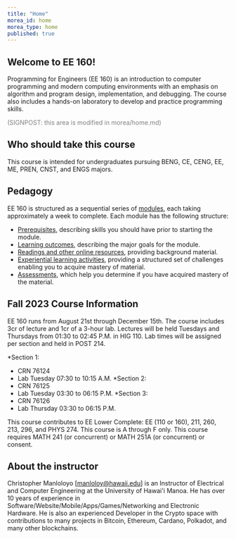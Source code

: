 ```yaml
---
title: "Home"
morea_id: home
morea_type: home
published: true
---
```


## Welcome to EE 160!

Programming for Engineers (EE 160) is an introduction to computer programming and modern computing environments with an emphasis on algorithm and program design, implementation, and debugging. The course also includes a hands-on laboratory to develop and practice programming skills.

<font color="grey"> (SIGNPOST: this area is modified in morea/home.md)</font>

## Who should take this course

This course is intended for undergraduates pursuing BENG, CE, CENG, EE, ME, PREN, CNST, and ENGS majors.

## Pedagogy

EE 160 is structured as a sequential series of [modules](/modules), each taking approximately a week to complete. Each module has the following structure:

  * [Prerequisites](/prerequisites), describing skills you should have prior to starting the module.
  * [Learning outcomes](/outcomes), describing the major goals for the module.
  * [Readings and other online resources](/readings), providing background material.
  * [Experiential learning activities](/experiences), providing a structured set of challenges enabling you to acquire mastery of material.
  * [Assessments](/assessments), which help you determine if you have acquired mastery of the material.

## Fall 2023 Course Information

EE 160 runs from August 21st through December 15th.  The course includes 3cr of lecture and 1cr of a 3-hour lab.  Lectures will be held Tuesdays and Thursdays from 01:30 to 02:45 P.M. in HIG 110.  Lab times will be assigned per section and held in POST 214.

 *Section 1:
  - CRN 76124
  - Lab Tuesday 07:30 to 10:15 A.M.
 *Section 2:
  - CRN 76125
  - Lab Tuesday 03:30 to 06:15 P.M.
 *Section 3:
  - CRN 76126
  - Lab Thursday 03:30 to 06:15 P.M.

This course contributes to EE Lower Complete:  EE (110 or 160), 211, 260, 213, 296, and PHYS 274.
This course is A through F only.
This course requires MATH 241 (or concurrent) or MATH 251A (or concurrent) or consent.

## About the instructor

Christopher Manloloyo [manloloy@hawaii.edu] is an Instructor of Electrical and Computer Engineering at the University of Hawai'i Manoa.  He has over 10 years of experience in Software/Website/Mobile/Apps/Games/Networking and Electronic Hardware.  He is also an experienced Developer in the Crypto space with contributions to many projects in Bitcoin, Ethereum, Cardano, Polkadot, and many other blockchains.

